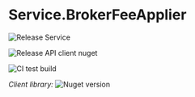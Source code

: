 # Service.BrokerFeeApplier

![Release Service](https://github.com/MyJetWallet/Service.BrokerFeeApplier/workflows/Release%20Service/badge.svg)

![Release API client nuget](https://github.com/MyJetWallet/Service.BrokerFeeApplier/workflows/Release%20API%20client%20nuget/badge.svg)

![CI test build](https://github.com/MyJetWallet/Service.BrokerFeeApplier/workflows/CI%20test%20build/badge.svg)

*Client library:* ![Nuget version](https://img.shields.io/nuget/v/MyJetWallet.Service.BrokerFeeApplier.Client?label=MyJetWallet.Service.BrokerFeeApplier.Client&style=social)

